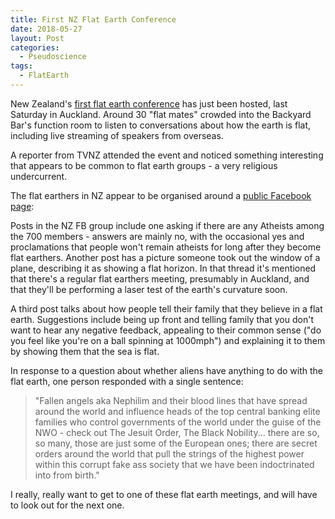 ```yaml
---
title: First NZ Flat Earth Conference
date: 2018-05-27
layout: Post
categories:
  - Pseudoscience
tags:
  - FlatEarth
---
```


New Zealand's [first flat earth conference](https://www.facebook.com/renewsnz/videos/325896241277213/) has just been hosted, last Saturday in Auckland. Around 30 "flat mates" crowded into the Backyard Bar's function room to listen to conversations about how the earth is flat, including live streaming of speakers from overseas.

<!-- more -->

A reporter from TVNZ attended the event and noticed something interesting that appears to be common to flat earth groups - a very religious undercurrent.

The flat earthers in NZ appear to be organised around a [public Facebook page](https://www.facebook.com/groups/flatearthnz/):

Posts in the NZ FB group include one asking if there are any Atheists among the 700 members - answers are mainly no, with the occasional yes and proclamations that people won't remain atheists for long after they become flat earthers. Another post has a picture someone took out the window of a plane, describing it as showing a flat horizon. In that thread it's mentioned that there's a regular flat earthers meeting, presumably in Auckland, and that they'll be performing a laser test of the earth's curvature soon.

A third post talks about how people tell their family that they believe in a flat earth. Suggestions include being up front and telling family that you don't want to hear any negative feedback, appealing to their common sense ("do you feel like you're on a ball spinning at 1000mph") and explaining it to them by showing them that the sea is flat.

In response to a question about whether aliens have anything to do with the flat earth, one person responded with a single sentence:

> "Fallen angels aka Nephilim and their blood lines that have spread around the world and influence heads of the top central banking elite families who control governments of the world under the guise of the NWO - check out The Jesuit Order, The Black Nobility... there are so, so many, those are just some of the European ones; there are secret orders around the world that pull the strings of the highest power within this corrupt fake ass society that we have been indoctrinated into from birth."

I really, really want to get to one of these flat earth meetings, and will have to look out for the next one.

